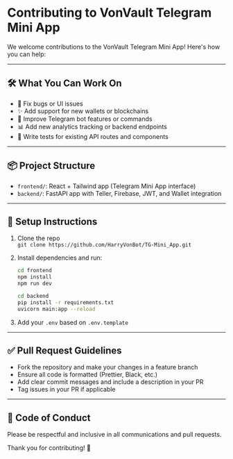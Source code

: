 # Contributing to VonVault Telegram Mini App

We welcome contributions to the VonVault Telegram Mini App! Here's how you can help:

---

## 🛠 What You Can Work On

- 🔧 Fix bugs or UI issues
- ✨ Add support for new wallets or blockchains
- 💬 Improve Telegram bot features or commands
- 📊 Add new analytics tracking or backend endpoints
- 🧪 Write tests for existing API routes and components

---

## 📦 Project Structure

- `frontend/`: React + Tailwind app (Telegram Mini App interface)
- `backend/`: FastAPI app with Teller, Firebase, JWT, and Wallet integration

---

## 🔧 Setup Instructions

1. Clone the repo  
   `git clone https://github.com/HarryVonBot/TG-Mini_App.git`

2. Install dependencies and run:
   ```bash
   cd frontend
   npm install
   npm run dev
   ```

   ```bash
   cd backend
   pip install -r requirements.txt
   uvicorn main:app --reload
   ```

3. Add your `.env` based on `.env.template`

---

## ✅ Pull Request Guidelines

- Fork the repository and make your changes in a feature branch
- Ensure all code is formatted (Prettier, Black, etc.)
- Add clear commit messages and include a description in your PR
- Tag issues in your PR if applicable

---

## 🙌 Code of Conduct

Please be respectful and inclusive in all communications and pull requests.

Thank you for contributing! 🚀
